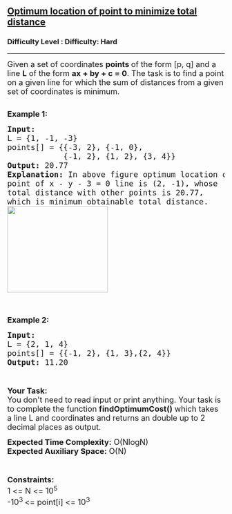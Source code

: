 <h2><a href="https://www.geeksforgeeks.org/problems/optimum-location-of-point-to-minimize-total-distance/1?page=4&sortBy=latest">Optimum location of point to minimize total distance</a></h2><h3>Difficulty Level : Difficulty: Hard</h3><hr><div class="problems_problem_content__Xm_eO"><p><span style="font-size: 18px;">Given a set of coordinates <strong>points&nbsp;</strong>of the form [p, q]&nbsp;and a line <strong>L</strong>&nbsp;of the form <strong>ax + by + c = 0</strong>. The task is to find a point on a given line for which the sum of distances from a given set of coordinates&nbsp;is minimum.&nbsp;</span><br>&nbsp;</p>
<p><span style="font-size: 18px;"><strong>Example 1:</strong></span></p>
<pre><span style="font-size: 18px;"><strong>Input:</strong>
L = {1, -1, -3}
points[] = {{-3, 2}, {-1, 0}, 
&nbsp;           {-1, 2}, {1, 2}, {3, 4}}
<strong>Output: </strong>20.77
<strong>Explanation:</strong> In above figure optimum location of 
point of x - y - 3 = 0 line is (2, -1), whose 
total distance with other points is 20.77, 
which is minimum obtainable total distance.
<img style="height: 200px; width: 233px;" src="https://media.geeksforgeeks.org/img-practice/Optimum-location-of-point-to-minimize-total-distance-1644650073.jpg" alt="">

</span></pre>
<p><span style="font-size: 18px;"><strong>Example 2:</strong></span></p>
<pre><span style="font-size: 18px;"><strong>Input:</strong>
L = {2, 1, 4}
points[] = {{-1, 2}, {1, 3},{2, 4}}
<strong>Output: </strong>11.20
</span></pre>
<p>&nbsp;</p>
<p><span style="font-size: 18px;"><strong>Your Task:&nbsp;&nbsp;</strong><br>You don't need to read input or print anything. Your task is to complete the function <strong>findOptimumCost()</strong>&nbsp;which takes a line L and coordinates&nbsp;and returns an double up to 2 decimal places&nbsp;as output.</span></p>
<p><span style="font-size: 18px;"><strong>Expected Time Complexity:</strong> O(NlogN)<br><strong>Expected Auxiliary Space:</strong> O(N)</span></p>
<p>&nbsp;</p>
<p><span style="font-size: 18px;"><strong>Constraints:</strong><br>1 &lt;= N &lt;= 10<sup>5</sup><br>-10<sup>3&nbsp;</sup>&lt;= point[i] &lt;= 10<sup>3</sup></span></p></div>